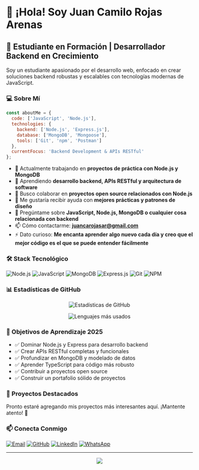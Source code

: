 # 👋 ¡Hola! Soy Juan Camilo Rojas Arenas

## 🚀 Estudiante en Formación | Desarrollador Backend en Crecimiento

Soy un estudiante apasionado por el desarrollo web, enfocado en crear soluciones backend robustas y escalables con tecnologías modernas de JavaScript.

### 💻 Sobre Mí

```javascript
const aboutMe = {
  code: ['JavaScript', 'Node.js'],
  technologies: {
    backend: ['Node.js', 'Express.js'],
    database: ['MongoDB', 'Mongoose'],
    tools: ['Git', 'npm', 'Postman']
  },
  currentFocus: 'Backend Development & APIs RESTful'
};
```

- 🔭 Actualmente trabajando en **proyectos de práctica con Node.js y MongoDB**
- 🌱 Aprendiendo **desarrollo backend, APIs RESTful y arquitectura de software**
- 👯 Busco colaborar en **proyectos open source relacionados con Node.js**
- 🤔 Me gustaría recibir ayuda con **mejores prácticas y patrones de diseño**
- 💬 Pregúntame sobre **JavaScript, Node.js, MongoDB o cualquier cosa relacionada con backend**
- 📫 Cómo contactarme: **[juancarojasar@gmail.com](mailto:juancarojasar@gmail.com)**
- ⚡ Dato curioso: **Me encanta aprender algo nuevo cada día y creo que el mejor código es el que se puede entender fácilmente**

### 🛠️ Stack Tecnológico

![Node.js](https://img.shields.io/badge/Node.js-339933?style=for-the-badge&logo=nodedotjs&logoColor=white)
![JavaScript](https://img.shields.io/badge/JavaScript-F7DF1E?style=for-the-badge&logo=javascript&logoColor=black)
![MongoDB](https://img.shields.io/badge/MongoDB-47A248?style=for-the-badge&logo=mongodb&logoColor=white)
![Express.js](https://img.shields.io/badge/Express.js-000000?style=for-the-badge&logo=express&logoColor=white)
![Git](https://img.shields.io/badge/Git-F05032?style=for-the-badge&logo=git&logoColor=white)
![NPM](https://img.shields.io/badge/npm-CB3837?style=for-the-badge&logo=npm&logoColor=white)

### 📊 Estadísticas de GitHub

<div align="center">
  
![Estadísticas de GitHub](https://github-readme-stats.vercel.app/api?username=juancamilorojasarenas&show_icons=true&theme=tokyonight&hide_border=true)

![Lenguajes más usados](https://github-readme-stats.vercel.app/api/top-langs/?username=juancamilorojasarenas&layout=compact&theme=tokyonight&hide_border=true)

</div>

### 🎯 Objetivos de Aprendizaje 2025

- ✅ Dominar Node.js y Express para desarrollo backend
- ✅ Crear APIs RESTful completas y funcionales
- ✅ Profundizar en MongoDB y modelado de datos
- ✅ Aprender TypeScript para código más robusto
- ✅ Contribuir a proyectos open source
- ✅ Construir un portafolio sólido de proyectos

### 🌟 Proyectos Destacados

Pronto estaré agregando mis proyectos más interesantes aquí. ¡Mantente atento! 👀

### 📫 Conecta Conmigo

[![Email](https://img.shields.io/badge/Email-D14836?style=for-the-badge&logo=gmail&logoColor=white)](mailto:juancarojasar@gmail.com)
[![GitHub](https://img.shields.io/badge/GitHub-181717?style=for-the-badge&logo=github&logoColor=white)](https://github.com/juancamilorojasarenas)
[![LinkedIn](https://img.shields.io/badge/LinkedIn-0A66C2?style=for-the-badge&logo=linkedin&logoColor=white)](https://www.linkedin.com/in/juan-camilo-rojas-arenas-094175342)
[![WhatsApp](https://img.shields.io/badge/WhatsApp-25D366?style=for-the-badge&logo=whatsapp&logoColor=white)](https://wa.me/573143210538)

---

<div align="center">

![](https://komarev.com/ghpvc/?username=juancamilorojasarenas&color=blueviolet&style=flat-square&label=Visitas+al+perfil)

</div>
